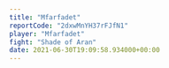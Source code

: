 ```yaml
---
title: "Mfarfadet"
reportCode: "2dxwMnYH37rFJfN1"
player: "Mfarfadet"
fight: "Shade of Aran"
date: 2021-06-30T19:09:58.934000+00:00
---
```

